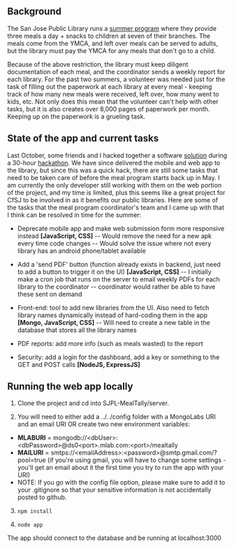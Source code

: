 ## Background

The San Jose Public Library runs a [summer program](https://www.sjpl.org/summerfood) where they provide three meals a day + snacks to children at seven of their branches. The meals come from the YMCA, and left over meals can be served to adults, but the library must pay the YMCA for any meals that don't go to a child.

Because of the above restriction, the library must keep diligent documentation of each meal, and the coordinator sends a weekly report for each library. For the past two summers, a volunteer was needed just for the task of filling out the paperwork at each library at every meal - keeping track of how many new meals were received, left over, how many went to kids, etc. Not only does this mean that the volunteer can't help with other tasks, but it is also creates over 8,000 pages of paperwork per month. Keeping up on the paperwork is a grueling task.

## State of the app and current tasks

Last October, some friends and I hacked together a software [solution](https://github.com/robeau/SJPL-MealTally) during a 30-hour [hackathon](https://devpost.com/software/togetherly-mealtally). We have since delivered the mobile and web app to the library, but since this was a quick hack, there are still some tasks that need to be taken care of before the meal program starts back up in May. I am currently the only developer still working with them on the web portion of the project, and my time is limited, plus this seems like a great project for CfSJ to be involved in as it benefits our public libraries. Here are some of the tasks that the meal program coordinator's team and I came up with that I think can be resolved in time for the summer:

- Deprecate mobile app and make web submission form more responsive instead **[JavaScript, CSS]**
-- Would remove the need for a new apk every time code changes
-- Would solve the issue where not every library has an android phone/tablet available

- Add a 'send PDF' button (function already exists in backend, just need to add a button to trigger it on the UI) **[JavaScript, CSS]**
-- I initially make a cron job that runs on the server to email weekly PDFs for each library to the coordinator
-- coordinator would rather be able to have these sent on demand

- Front-end: tool to add new libraries from the UI. Also need to fetch library names dynamically instead of hard-coding them in the app **[Mongo, JavaScript, CSS]**
-- Will need to create a new table in the database that stores all the library names 

- PDF reports: add more info (such as meals wasted) to the report

- Security: add a login for the dashboard, add a key or something to the GET and POST calls **[NodeJS, ExpressJS]**

## Running the web app locally

1. Clone the project and cd into SJPL-MealTally/server.

2. You will need to either add a ../../config folder with a MongoLabs URI and an email URI OR create two new environment variables:
  * **MLABURI** = mongodb://\<dbUser\>:\<dbPassword\>@ds0\<port\>.mlab.com:\<port\>/mealtally
  * **MAILURI** = smtps://\<emailAddress\>:\<password\>@smtp.gmail.com/?pool=true (if you're using gmail, you will have to change some settings - you'll get an email about it the first time you try to run the app with your URI)
  * NOTE: If you go with the config file option, please make sure to add it to your .gitignore so that your sensitive information is not accidentally posted to github.

3. `npm install`

4. `node app`

The app should connect to the database and be running at localhost:3000

